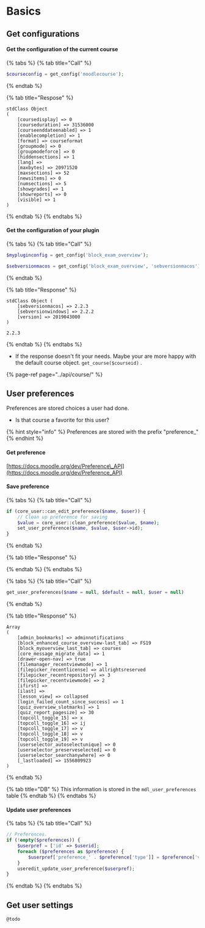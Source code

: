 # Basics

## Get configurations

#### Get the configuration of the current course

{% tabs %}
{% tab title="Call" %}
```php
$courseconfig = get_config('moodlecourse');
```
{% endtab %}

{% tab title="Respose" %}
```text
stdClass Object
(
    [coursedisplay] => 0
    [courseduration] => 31536000
    [courseenddateenabled] => 1
    [enablecompletion] => 1
    [format] => courseformat
    [groupmode] => 0
    [groupmodeforce] => 0
    [hiddensections] => 1
    [lang] => 
    [maxbytes] => 20971520
    [maxsections] => 52
    [newsitems] => 0
    [numsections] => 5
    [showgrades] => 1
    [showreports] => 0
    [visible] => 1
)

```
{% endtab %}
{% endtabs %}

#### Get the configuration of your plugin

{% tabs %}
{% tab title="Call" %}
```php
$mypluginconfig = get_config('block_exam_overview');
```

```php
$sebversionmacos = get_config('block_exam_overview', 'sebversionmacos')
```
{% endtab %}

{% tab title="Response" %}
```text
stdClass Object ( 
    [sebversionmacos] => 2.2.3 
    [sebversionwindows] => 2.2.2 
    [version] => 2019043000 
)
```

```text
2.2.3
```
{% endtab %}
{% endtabs %}

* If the response doesn't fit your needs. Maybe your are more happy with the default course object. `get_course($courseid)` .

{% page-ref page="../api/course/" %}

## User preferences

Preferences are stored choices a user had done.  
- Is that course a favorite for this user?

{% hint style="info" %}
Preferences are stored with the prefix "preference\_"
{% endhint %}

#### Get preference

[https://docs.moodle.org/dev/Preference\_API](https://docs.moodle.org/dev/Preference_API)

#### Save preference

{% tabs %}
{% tab title="Call" %}
```php
if (core_user::can_edit_preference($name, $user)) {
    // Clean up preference for saving
    $value = core_user::clean_preference($value, $name);
    set_user_preference($name, $value, $user->id);
}
```
{% endtab %}

{% tab title="Response" %}

{% endtab %}
{% endtabs %}

{% tabs %}
{% tab title="Call" %}
```php
get_user_preferences($name = null, $default = null, $user = null) 
```
{% endtab %}

{% tab title="Response" %}
```text
Array
(
    [admin_bookmarks] => adminnotifications
    [block_enhanced_course_overview-last_tab] => FS19
    [block_myoverview_last_tab] => courses
    [core_message_migrate_data] => 1
    [drawer-open-nav] => true
    [filemanager_recentviewmode] => 1
    [filepicker_recentlicense] => allrightsreserved
    [filepicker_recentrepository] => 3
    [filepicker_recentviewmode] => 2
    [ifirst] => 
    [ilast] => 
    [lesson_view] => collapsed
    [login_failed_count_since_success] => 1
    [quiz_overview_slotmarks] => 1
    [quiz_report_pagesize] => 30
    [topcoll_toggle_15] => x
    [topcoll_toggle_16] => ij
    [topcoll_toggle_17] => v
    [topcoll_toggle_18] => v
    [topcoll_toggle_19] => v
    [userselector_autoselectunique] => 0
    [userselector_preserveselected] => 0
    [userselector_searchanywhere] => 0
    [_lastloaded] => 1556809923
)

```
{% endtab %}

{% tab title="DB" %}
This information is stored in the `mdl_user_preferences` table
{% endtab %}
{% endtabs %}

#### Update user preferences

{% tabs %}
{% tab title="Call" %}
```php
// Preferences.
if (!empty($preferences)) {
    $userpref = ['id' => $userid];
    foreach ($preferences as $preference) {
        $userpref['preference_' . $preference['type']] = $preference['value'];
    }
    useredit_update_user_preference($userpref);
}
```
{% endtab %}
{% endtabs %}

## Get user settings

```text
@todo
```

